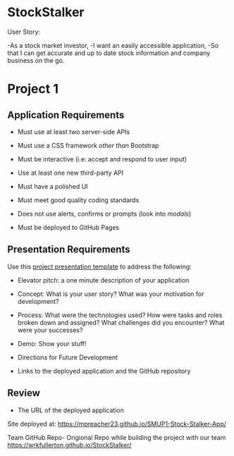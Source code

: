 # StockStalker

User Story:

-As a stock market investor,
-I want an easily accessible application,
-So that I can get accurate and up to date stock information and company business on the go. 


# Project 1

## Application Requirements

* Must use at least two server-side APIs

* Must use a CSS framework _other than_ Bootstrap

* Must be interactive (i.e: accept and respond to user input)

* Use at least one new third-party API

* Must have a polished UI

* Must meet good quality coding standards

* Does not use alerts, confirms or prompts (look into _modals_)

* Must be deployed to GitHub Pages


## Presentation Requirements

Use this [project presentation template](https://docs.google.com/presentation/d/1_u8TKy5zW5UlrVQVnyDEZ0unGI2tjQPDEpA0FNuBKAw/edit?usp=sharing) to address the following: 

* Elevator pitch: a one minute description of your application

* Concept: What is your user story? What was your motivation for development?

* Process: What were the technologies used? How were tasks and roles broken down and assigned? What challenges did you encounter? What were your successes?

* Demo: Show your stuff!

* Directions for Future Development

* Links to the deployed application and the GitHub repository

## Review

* The URL of the deployed application

Site deployed at:
https://mpreacher23.github.io/SMUP1-Stock-Stalker-App/

Team GitHub Repo- Origional Repo while building the project with our team
https://wrkfullerton.github.io/StockStalker/



